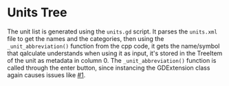 # Units Tree

The unit list is generated using the `units.gd` script. It parses the `units.xml` file to get the names and the categories,
then using the `_unit_abbreviation()` function from the cpp code, it gets the name/symbol that qalculate understands when using it as input,
it's stored in the TreeItem of the unit as metadata in column 0. The `_unit_abbreviation()` function is called through the enter button,
since instancing the GDExtension class again causes issues like [#1](https://gitlab.com/mike7d7/calculator/-/issues/1#).
